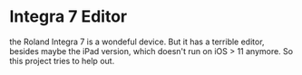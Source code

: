 # Integra 7 Editor

the Roland Integra 7 is a wondeful device. But it has a terrible editor, besides maybe the iPad version, which doesn't run on iOS > 11 anymore.
So this project tries to help out.